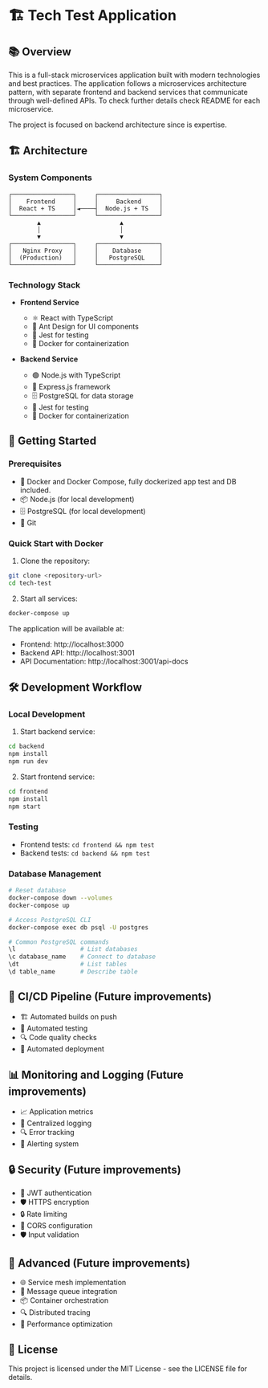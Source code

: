 # 🏗️ Tech Test Application

## 📚 Overview
This is a full-stack microservices application built with modern technologies and best practices. The application follows a microservices architecture pattern, with separate frontend and backend services that communicate through well-defined APIs. To check further details check README for each microservice.

The project is focused on backend architecture since is expertise.

## 🏗️ Architecture

### System Components
```
┌─────────────────┐     ┌─────────────────┐
│    Frontend     │     │     Backend     │
│  React + TS     │◄────┤  Node.js + TS   │
└─────────────────┘     └─────────────────┘
        ▲                      ▲
        │                      │
        ▼                      ▼
┌─────────────────┐     ┌─────────────────┐
│   Nginx Proxy   │     │    Database     │
│  (Production)   │     │   PostgreSQL    │
└─────────────────┘     └─────────────────┘
```


### Technology Stack
- **Frontend Service**
  - ⚛️ React with TypeScript
  - 🎨 Ant Design for UI components
  - 🧪 Jest for testing
  - 🐳 Docker for containerization

- **Backend Service**
  - 🟢 Node.js with TypeScript
  - 🎯 Express.js framework
  - 🗄️ PostgreSQL for data storage
  - 🧪 Jest for testing
  - 🐳 Docker for containerization

## 🚀 Getting Started

### Prerequisites
- 🐳 Docker and Docker Compose, fully dockerized app test and DB included.
- 📦 Node.js (for local development)
- 🗄️ PostgreSQL (for local development)
- 🔧 Git

### Quick Start with Docker
1. Clone the repository:
```bash
git clone <repository-url>
cd tech-test
```

2. Start all services:
```bash
docker-compose up
```

The application will be available at:
- Frontend: http://localhost:3000
- Backend API: http://localhost:3001
- API Documentation: http://localhost:3001/api-docs

## 🛠️ Development Workflow

### Local Development
1. Start backend service:
```bash
cd backend
npm install
npm run dev
```

2. Start frontend service:
```bash
cd frontend
npm install
npm start
```

### Testing
- Frontend tests: `cd frontend && npm test`
- Backend tests: `cd backend && npm test`

### Database Management
```bash
# Reset database
docker-compose down --volumes
docker-compose up

# Access PostgreSQL CLI
docker-compose exec db psql -U postgres

# Common PostgreSQL commands
\l                  # List databases
\c database_name    # Connect to database
\dt                 # List tables
\d table_name       # Describe table
```

## 🔄 CI/CD Pipeline (Future improvements)
- 🏗️ Automated builds on push
- 🧪 Automated testing
- 🔍 Code quality checks
- 🚀 Automated deployment

## 📊 Monitoring and Logging (Future improvements)
- 📈 Application metrics
- 📝 Centralized logging
- 🔍 Error tracking
- 🚨 Alerting system

## 🔒 Security (Future improvements)
- 🔐 JWT authentication
- 🛡️ HTTPS encryption
- 🔒 Rate limiting
- 🚫 CORS configuration
- 🛡️ Input validation

## 🚀 Advanced (Future improvements)
- 🌐 Service mesh implementation
- 🔄 Message queue integration
- 📦 Container orchestration
- 🔍 Distributed tracing
- 🎯 Performance optimization

## 📝 License
This project is licensed under the MIT License - see the LICENSE file for details.
